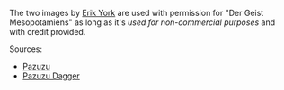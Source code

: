 The two images by [Erik York](http://tillinghast23.deviantart.com/)
are used with permission for "Der Geist Mesopotamiens" as long as it's
*used for non-commercial purposes* and with credit provided.

Sources:

* [Pazuzu](http://tillinghast23.deviantart.com/art/Pazuzu-194054098)
* [Pazuzu Dagger](http://tillinghast23.deviantart.com/art/Pazuzu-Dagger-196640373)
